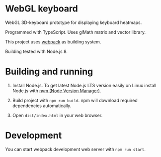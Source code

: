 # WebGL keyboard

WebGL 3D-keyboard prototype for displaying keyboard heatmaps.

Programmed with TypeScript. Uses glMath matrix and vector library.

This project uses [webpack](https://webpack.js.org/) as building
system.

Building tested with Node.js 8.

# Building and running

1. Install Node.js. To get latest Node.js
LTS version easily on Linux
install Node.js with [nvm (Node Version Manager)](https://github.com/creationix/nvm).

2. Build project with `npm run build`. npm will download required
dependencies automatically.

3. Open `dist/index.html` in your web browser.

# Development

You can start webpack development web server with `npm run start`.